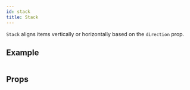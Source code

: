 ```yaml
---
id: stack
title: Stack
---
```


`Stack` aligns items vertically or horizontally based on the `direction` prop.

## Example

```ComponentSnackPlayer path=components,primitives,Stack,basic.tsx

```

## Props

```ComponentPropTable path=primitives,Stack,Stack.tsx

```
